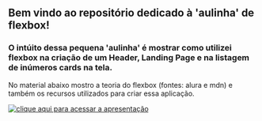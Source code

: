## Bem vindo ao repositório dedicado à 'aulinha' de flexbox!
### O intúito dessa pequena 'aulinha' é mostrar como utilizei flexbox na criação de um Header, Landing Page e na listagem de inúmeros cards na tela.

No material abaixo mostro a teoria do flexbox (fontes: alura e mdn) e também os recursos utilizados para criar essa aplicação.

<a href="https://www.canva.com/design/DAFDzGtXc30/NGV_mlUNe5Ew2OmmGYdzYA/edit?utm_content=DAFDzGtXc30&utm_campaign=designshare&utm_medium=link2&utm_source=sharebutton" target="_blank">
  <img align="center" alt="clique aqui para acessar a apresentação"  src="https://user-images.githubusercontent.com/95686401/174389322-594313b6-1e0e-4593-a5b2-0a10abb3f7cc.png" />
</a>
